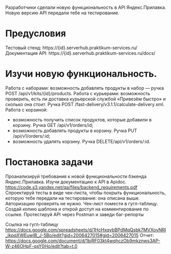 Разработчики сделали новую функциональность в API Яндекс.Прилавка. Новую версию API передали тебе на тестирование. 

# Предусловия
Тестовый стенд: https://{id}.serverhub.praktikum-services.ru/
Документация API: https://{id}.serverhub.praktikum-services.ru/docs/
# Изучи новую функциональность. 
Работа с наборами: возможность добавлять продукты в набор — ручка POST /api/v1/kits/{id}/products.
Работа с курьерами: возможность проверить, есть ли доставка курьерской службой «Привезём быстро» и сколько она стоит. Ручка POST /fast-delivery/v3.1.1/calculate-delivery.xml. 
Работа с корзиной:
- возможность получить список продуктов, которые добавили в корзину. Ручка GET /api/v1/orders/id;
- возможность добавлять продукты в корзину. Ручка PUT /api/v1/orders/:id;
- возможность удалять корзину. Ручка DELETE/api/v1/orders/:id.
# Постановка задачи
Проанализируй требования к новой функциональности бэкенда Яндекс.Прилавка. Изучи документацию к API в Apidoc. https://code.s3.yandex.net/qa/files/backend_requirements.pdf
Спроектируй тесты в виде чек-листа, чтобы покрыть функциональность, которую тебе передали на тестирование: она описана выше. Авторизацию проверять не нужно.
Чек-лист помести в гугл-таблицу. Создай копию шаблона и открой доступ на комментирование по ссылке.
Протестируй API через Postman и заведи баг-репорты

Ссылка на гугл-таблицу https://docs.google.com/spreadsheets/d/1HcHxqybBPdMqQsbk7MVXoyNRI_ikpqXWEuwlB_J-5Bo/edit?gid=2006427015#gid=2006427015
Отчет: https://docs.google.com/document/d/1biRF03kt4wqhczOb9mkznws3AP-W-z46OHpF-qsY0Ho/edit?tab=t.0

